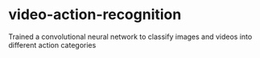 # video-action-recognition
Trained a convolutional neural network to classify images and videos into different action categories
